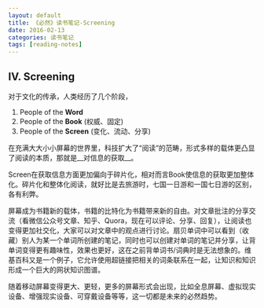 ```yaml
---
layout: default
title: 《必然》读书笔记-Screening
date: 2016-02-13
categories: 读书笔记
tags: [reading-notes]
---
```

## IV. Screening
对于文化的传承，人类经历了几个阶段，

1. People of the __Word__
1. People of the __Book__ (权威、固定)
1. People of the __Screen__ (变化、流动、分享)

在充满大大小小屏幕的世界里，科技扩大了“阅读”的范畴，形式多样的载体更凸显了阅读的本质，那就是__对信息的获取__。

Screen在获取信息方面更加偏向于碎片化，相对而言Book使信息的获取更加整体化。碎片化和整体化阅读，就好比是去旅游时，七国一日游和一国七日游的区别，各有利弊。

屏幕成为书籍新的载体，书籍的比特化为书籍带来新的自由。对文章批注的分享交流（看微信公众号文章、知乎、Quora，现在可以评论、分享、回复），让阅读也变得更加社交化，大家可以对文章中的观点进行讨论。扇贝单词中可以看到（收藏）别人为某一个单词所创建的笔记，同时也可以创建对单词的笔记并分享，让背单词变得更有趣味性，效果也更好，这在之前背单词书/词典时是无法想象的。维基百科又是一个例子，它允许使用超链接把相关的词条联系在一起，让知识和知识形成一个巨大的网状知识图谱。

随着移动屏幕变得更大、更轻，更多的屏幕形式会出现，比如全息屏幕、虚拟现实设备、增强现实设备、可穿戴设备等等，这一切都是未来的必然趋势。
